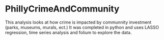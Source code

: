 # PhillyCrimeAndCommunity
This analysis looks at how crime is impacted by communnity investment (parks, museums, murals, ect.) It was completed in python and uses LASSO regression, time series analysis and folium to explore the data. 

